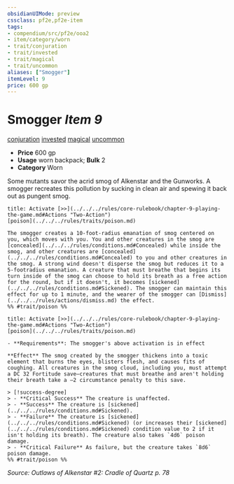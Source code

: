 ```yaml
---
obsidianUIMode: preview
cssclass: pf2e,pf2e-item
tags:
- compendium/src/pf2e/ooa2
- item/category/worn
- trait/conjuration
- trait/invested
- trait/magical
- trait/uncommon
aliases: ["Smogger"]
itemLevel: 9
price: 600 gp
---
```

# Smogger *Item 9*  
[conjuration](../../../rules/traits/conjuration.md)  [invested](../../../rules/traits/invested.md)  [magical](../../../rules/traits/magical.md)  [uncommon](../../../rules/traits/uncommon.md)  

- **Price** 600 gp
- **Usage** worn backpack; **Bulk** 2
- **Category** Worn

Some mutants savor the acrid smog of Alkenstar and the Gunworks. A smogger recreates this pollution by sucking in clean air and spewing it back out as pungent smog.

```ad-embed-ability
title: Activate [>>](../../../rules/core-rulebook/chapter-9-playing-the-game.md#Actions "Two-Action")
[poison](../../../rules/traits/poison.md)  

The smogger creates a 10-foot-radius emanation of smog centered on you, which moves with you. You and other creatures in the smog are [concealed](../../../rules/conditions.md#Concealed) while inside the smog, and other creatures are [concealed](../../../rules/conditions.md#Concealed) to you and other creatures in the smog. A strong wind doesn't disperse the smog but reduces it to a 5-footradius emanation. A creature that must breathe that begins its turn inside of the smog can choose to hold its breath as a free action for the round, but if it doesn't, it becomes [sickened](../../../rules/conditions.md#Sickened). The smogger can maintain this effect for up to 1 minute, and the wearer of the smogger can [Dismiss](../../../rules/actions/dismiss.md) the effect.  
%% #trait/poison %%
```

```ad-embed-ability
title: Activate [>>](../../../rules/core-rulebook/chapter-9-playing-the-game.md#Actions "Two-Action")
[poison](../../../rules/traits/poison.md)  

- **Requirements**: The smogger's above activation is in effect

**Effect** The smog created by the smogger thickens into a toxic element that burns the eyes, blisters flesh, and causes fits of coughing. All creatures in the smog cloud, including you, must attempt a DC 32 Fortitude save—creatures that must breathe and aren't holding their breath take a –2 circumstance penalty to this save.

> [!success-degree] 
> - **Critical Success** The creature is unaffected.
> - **Success** The creature is [sickened](../../../rules/conditions.md#Sickened).
> - **Failure** The creature is [sickened](../../../rules/conditions.md#Sickened) (or increases their [sickened](../../../rules/conditions.md#Sickened) condition value to 2 if it isn't holding its breath). The creature also takes `4d6` poison damage.
> - **Critical Failure** As failure, but the creature takes `8d6` poison damage.  
%% #trait/poison %%
```

*Source: Outlaws of Alkenstar #2: Cradle of Quartz p. 78*
